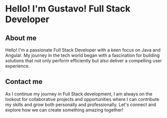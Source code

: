 # Hello! I'm Gustavo! Full Stack Developer
## About me
 Hello! I'm a passionate Full Stack Developer with a keen focus on Java and Angular. My journey in the tech world began with a fascination for building solutions that not only perform efficiently but also deliver a compelling user experience.

 ## Contact me

 As I continue my journey in Full Stack development, I am always on the lookout for collaborative projects and opportunities where I can contribute my skills and grow both personally and professionally. Let's connect and explore how we can create something amazing together!